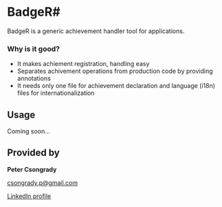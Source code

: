 # BadgeR#

BadgeR is a generic achievement handler tool for applications.

### Why is it good? ###

* It makes achiement registration, handling easy 
* Separates achivement operations from production code by providing annotations
* It needs only one file for achievement declaration and language (i18n) files for internationalization

## Usage ##
Coming soon...

## Provided by ##

**Peter Csongrady**

[csongrady.p@gmail.com](csongrady.p@gmail.com)

[LinkedIn profile](hu.linkedin.com/in/csongradyp)
